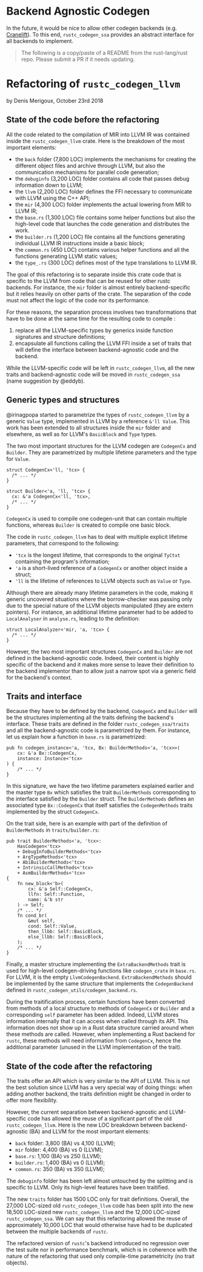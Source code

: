 # Backend Agnostic Codegen

In the future, it would be nice to allow other codegen backends (e.g.
[Cranelift]). To this end, `rustc_codegen_ssa` provides an
abstract interface for all backends to implement.

[Cranelift]: https://github.com/bytecodealliance/wasmtime/tree/HEAD/cranelift

> The following is a copy/paste of a README from the rust-lang/rust repo.
> Please submit a PR if it needs updating.

# Refactoring of `rustc_codegen_llvm`
by Denis Merigoux, October 23rd 2018

## State of the code before the refactoring

All the code related to the compilation of MIR into LLVM IR was contained
inside the `rustc_codegen_llvm` crate. Here is the breakdown of the most
important elements:
* the `back` folder (7,800 LOC) implements the mechanisms for creating the
  different object files and archive through LLVM, but also the communication
  mechanisms for parallel code generation;
* the `debuginfo` (3,200 LOC) folder contains all code that passes debug
  information down to LLVM;
* the `llvm` (2,200 LOC) folder defines the FFI necessary to communicate with
  LLVM using the C++ API;
* the `mir` (4,300 LOC) folder implements the actual lowering from MIR to LLVM
  IR;
* the `base.rs` (1,300 LOC) file contains some helper functions but also the
  high-level code that launches the code generation and distributes the work.
* the `builder.rs` (1,200 LOC) file contains all the functions generating
  individual LLVM IR instructions inside a basic block;
* the `common.rs` (450 LOC) contains various helper functions and all the
  functions generating LLVM static values;
* the `type_.rs` (300 LOC) defines most of the type translations to LLVM IR.

The goal of this refactoring is to separate inside this crate code that is
specific to the LLVM from code that can be reused for other rustc backends. For
instance, the `mir` folder is almost entirely backend-specific but it relies
heavily on other parts of the crate. The separation of the code must not affect
the logic of the code nor its performance.

For these reasons, the separation process involves two transformations that
have to be done at the same time for the resulting code to compile :

1. replace all the LLVM-specific types by generics inside function signatures
   and structure definitions;
2. encapsulate all functions calling the LLVM FFI inside a set of traits that
   will define the interface between backend-agnostic code and the backend.

While the LLVM-specific code will be left in `rustc_codegen_llvm`, all the new
traits and backend-agnostic code will be moved in `rustc_codegen_ssa` (name
suggestion by @eddyb).

## Generic types and structures

@irinagpopa started to parametrize the types of `rustc_codegen_llvm` by a
generic `Value` type, implemented in LLVM by a reference `&'ll Value`. This
work has been extended to all structures inside the `mir` folder and elsewhere,
as well as for LLVM's `BasicBlock` and `Type` types.

The two most important structures for the LLVM codegen are `CodegenCx` and
`Builder`. They are parametrized by multiple lifetime parameters and the type
for `Value`.

```rust,ignore
struct CodegenCx<'ll, 'tcx> {
  /* ... */
}

struct Builder<'a, 'll, 'tcx> {
  cx: &'a CodegenCx<'ll, 'tcx>,
  /* ... */
}
```

`CodegenCx` is used to compile one codegen-unit that can contain multiple
functions, whereas `Builder` is created to compile one basic block.

The code in `rustc_codegen_llvm` has to deal with multiple explicit lifetime
parameters, that correspond to the following:
* `'tcx` is the longest lifetime, that corresponds to the original `TyCtxt`
  containing the program's information;
* `'a` is a short-lived reference of a `CodegenCx` or another object inside a
  struct;
* `'ll` is the lifetime of references to LLVM objects such as `Value` or
  `Type`.

Although there are already many lifetime parameters in the code, making it
generic uncovered situations where the borrow-checker was passing only due to
the special nature of the LLVM objects manipulated (they are extern pointers).
For instance, an additional lifetime parameter had to be added to
`LocalAnalyser` in `analyse.rs`, leading to the definition:

```rust,ignore
struct LocalAnalyzer<'mir, 'a, 'tcx> {
  /* ... */
}
```

However, the two most important structures `CodegenCx` and `Builder` are not
defined in the backend-agnostic code. Indeed, their content is highly specific
of the backend and it makes more sense to leave their definition to the backend
implementor than to allow just a narrow spot via a generic field for the
backend's context.

## Traits and interface

Because they have to be defined by the backend, `CodegenCx` and `Builder` will
be the structures implementing all the traits defining the backend's interface.
These traits are defined in the folder `rustc_codegen_ssa/traits` and all the
backend-agnostic code is parametrized by them. For instance, let us explain how
a function in `base.rs` is parametrized:

```rust,ignore
pub fn codegen_instance<'a, 'tcx, Bx: BuilderMethods<'a, 'tcx>>(
    cx: &'a Bx::CodegenCx,
    instance: Instance<'tcx>
) {
    /* ... */
}
```

In this signature, we have the two lifetime parameters explained earlier and
the master type `Bx` which satisfies the trait `BuilderMethods` corresponding
to the interface satisfied by the `Builder` struct. The `BuilderMethods`
defines an associated type `Bx::CodegenCx` that itself satisfies the
`CodegenMethods` traits implemented by the struct `CodegenCx`.

On the trait side, here is an example with part of the definition of
`BuilderMethods` in `traits/builder.rs`:

```rust,ignore
pub trait BuilderMethods<'a, 'tcx>:
    HasCodegen<'tcx>
    + DebugInfoBuilderMethods<'tcx>
    + ArgTypeMethods<'tcx>
    + AbiBuilderMethods<'tcx>
    + IntrinsicCallMethods<'tcx>
    + AsmBuilderMethods<'tcx>
{
    fn new_block<'b>(
        cx: &'a Self::CodegenCx,
        llfn: Self::Function,
        name: &'b str
    ) -> Self;
    /* ... */
    fn cond_br(
        &mut self,
        cond: Self::Value,
        then_llbb: Self::BasicBlock,
        else_llbb: Self::BasicBlock,
    );
    /* ... */
}
```

Finally, a master structure implementing the `ExtraBackendMethods` trait is
used for high-level codegen-driving functions like `codegen_crate` in
`base.rs`. For LLVM, it is the empty `LlvmCodegenBackend`.
`ExtraBackendMethods` should be implemented by the same structure that
implements the `CodegenBackend` defined in
`rustc_codegen_utils/codegen_backend.rs`.

During the traitification process, certain functions have been converted from
methods of a local structure to methods of `CodegenCx` or `Builder` and a
corresponding `self` parameter has been added. Indeed, LLVM stores information
internally that it can access when called through its API. This information
does not show up in a Rust data structure carried around when these methods are
called. However, when implementing a Rust backend for `rustc`, these methods
will need information from `CodegenCx`, hence the additional parameter (unused
in the LLVM implementation of the trait).

## State of the code after the refactoring

The traits offer an API which is very similar to the API of LLVM. This is not
the best solution since LLVM has a very special way of doing things: when
adding another backend, the traits definition might be changed in order to
offer more flexibility.

However, the current separation between backend-agnostic and LLVM-specific code
has allowed the reuse of a significant part of the old `rustc_codegen_llvm`.
Here is the new LOC breakdown between backend-agnostic (BA) and LLVM for the
most important elements:

* `back` folder: 3,800 (BA) vs 4,100 (LLVM);
* `mir` folder: 4,400 (BA) vs 0 (LLVM);
* `base.rs`: 1,100 (BA) vs 250 (LLVM);
* `builder.rs`: 1,400 (BA) vs 0 (LLVM);
* `common.rs`: 350 (BA) vs 350 (LLVM);

The `debuginfo` folder has been left almost untouched by the splitting and is
specific to LLVM. Only its high-level features have been traitified.

The new `traits` folder has 1500 LOC only for trait definitions. Overall, the
27,000 LOC-sized old `rustc_codegen_llvm` code has been split into the new
18,500 LOC-sized new `rustc_codegen_llvm` and the 12,000 LOC-sized
`rustc_codegen_ssa`. We can say that this refactoring allowed the reuse of
approximately 10,000 LOC that would otherwise have had to be duplicated between
the multiple backends of `rustc`.

The refactored version of `rustc`'s backend introduced no regression over the
test suite nor in performance benchmark, which is in coherence with the nature
of the refactoring that used only compile-time parametricity (no trait
objects).
